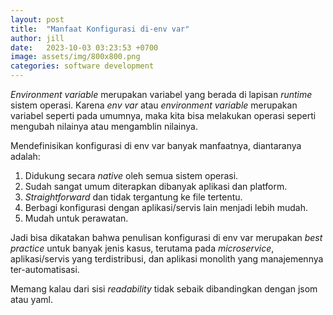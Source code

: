 ```yaml
---
layout: post
title:  "Manfaat Konfigurasi di-env var"
author: jill
date:   2023-10-03 03:23:53 +0700
image: assets/img/800x800.png
categories: software development
---
```


*Environment variable* merupakan variabel yang berada di lapisan *runtime* sistem operasi.
Karena *env var* atau *environment variable* merupakan variabel seperti pada umumnya, maka kita bisa 
melakukan operasi seperti mengubah nilainya atau mengamblin nilainya.

Mendefinisikan konfigurasi di env var banyak manfaatnya, diantaranya adalah:
  1. Didukung secara *native* oleh semua sistem operasi.
  2. Sudah sangat umum diterapkan dibanyak aplikasi dan platform.
  3. *Straightforward* dan tidak tergantung ke file tertentu.
  4. Berbagi konfigurasi dengan aplikasi/servis lain menjadi lebih mudah.
  5. Mudah untuk perawatan.

Jadi bisa dikatakan bahwa penulisan konfigurasi di env var merupakan *best practice* untuk banyak 
jenis kasus, terutama pada *microservice*, aplikasi/servis yang terdistribusi, dan aplikasi monolith 
yang manajemennya ter-automatisasi.

Memang kalau dari sisi *readability* tidak sebaik dibandingkan dengan jsom atau yaml.